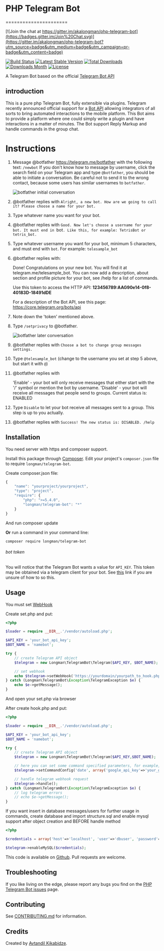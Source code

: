 # PHP Telegram Bot
======================

[![Join the chat at https://gitter.im/akalongman/php-telegram-bot](https://badges.gitter.im/Join%20Chat.svg)](https://gitter.im/akalongman/php-telegram-bot?utm_source=badge&utm_medium=badge&utm_campaign=pr-badge&utm_content=badge)

[![Build Status](https://travis-ci.org/akalongman/php-telegram-bot.svg?branch=master)](https://travis-ci.org/akalongman/php-telegram-bot)
[![Latest Stable Version](https://img.shields.io/packagist/v/Longman/telegram-bot.svg)](https://packagist.org/packages/longman/telegram-bot)
[![Total Downloads](https://img.shields.io/packagist/dt/Longman/telegram-bot.svg)](https://packagist.org/packages/longman/telegram-bot)
[![Downloads Month](https://img.shields.io/packagist/dm/Longman/telegram-bot.svg)](https://packagist.org/packages/longman/telegram-bot)
[![License](https://img.shields.io/packagist/l/Longman/telegram-bot.svg)](https://packagist.org/packages/longman/telegram-bot)


A Telegram Bot based on the official [Telegram Bot API](https://core.telegram.org/bots/api)


## introduction
This is a pure php Telegram Bot, fully extensible via plugins. Telegram recently announced official support for a [Bot API](https://telegram.org/blog/bot-revolution) allowing integrators of all sorts to bring automated interactions to the mobile platform. This Bot aims to provide a platform where one could simply write a plugin and have interactions in a matter of minutes.
The Bot support Reply Markup and handle commands in the group chat.


Instructions
============

1. Message @botfather https://telegram.me/botfather with the following text: `/newbot`
   If you don't know how to message by username, click the search field on your Telegram app and type `@botfather`, you should be able to initiate a conversation. Be careful not to send it to the wrong contact, because some users has similar usernames to `botfather`.

   ![botfather initial conversation](http://i.imgur.com/aI26ixR.png)

2. @botfather replies with `Alright, a new bot. How are we going to call it? Please choose a name for your bot.`

3. Type whatever name you want for your bot.

4. @botfather replies with `Good. Now let's choose a username for your bot. It must end in `bot`. Like this, for example: TetrisBot or tetris_bot.`

5. Type whatever username you want for your bot, minimum 5 characters, and must end with `bot`. For example: `telesample_bot`

6. @botfather replies with:

    Done! Congratulations on your new bot. You will find it at telegram.me/telesample_bot. You can now add a description, about section and profile picture for your bot, see /help for a list of commands.

    Use this token to access the HTTP API:
    <b>123456789:AAG90e14-0f8-40183D-18491dDE</b>

    For a description of the Bot API, see this page: https://core.telegram.org/bots/api

7. Note down the 'token' mentioned above.

8. Type `/setprivacy` to @botfather.

   ![botfather later conversation](http://i.imgur.com/tWDVvh4.png)

9. @botfather replies with `Choose a bot to change group messages settings.`

10. Type `@telesample_bot` (change to the username you set at step 5 above, but start it with `@`)

11. @botfather replies with

    'Enable' - your bot will only receive messages that either start with the '/' symbol or mention the bot by username.
    'Disable' - your bot will receive all messages that people send to groups.
    Current status is: ENABLED

12. Type `Disable` to let your bot receive all messages sent to a group. This step is up to you actually.

13. @botfather replies with `Success! The new status is: DISABLED. /help`




## Installation
You need server with https and composer support.

Install this package through [Composer](https://getcomposer.org/). Edit your project's `composer.json` file to require `longman/telegram-bot`.

Create composer.json file:
```js
{
    "name": "yourproject/yourproject",
    "type": "project",
    "require": {
        "php": ">=5.4.0",
        "longman/telegram-bot": "*"
    }
}
```
And run composer update

**Or** run a command in your command line:

```
composer require longman/telegram-bot
```

###### bot token
You will notice that the Telegram Bot wants a value for `API_KEY`. This token may be obtained via a telegram client for your bot. See [this](https://core.telegram.org/bots#botfather) link if you are unsure of how to so this.


## Usage
You must set [WebHook](https://core.telegram.org/bots/api#setwebhook)

Create set.php and put:
```php
<?php

$loader = require __DIR__.'/vendor/autoload.php';

$API_KEY = 'your_bot_api_key';
$BOT_NAME = 'namebot';

try {
    // create Telegram API object
    $telegram = new Longman\TelegramBot\Telegram($API_KEY, $BOT_NAME);

    // set webhook
    echo $telegram->setWebHook('https://yourdomain/yourpath_to_hook.php');
} catch (Longman\TelegramBot\Exception\TelegramException $e) {
    echo $e->getMessage();
}
```
And open your set.php via browser


After create hook.php and put:
```php
<?php

$loader = require __DIR__.'/vendor/autoload.php';

$API_KEY = 'your_bot_api_key';
$BOT_NAME = 'namebot';

try {
    // create Telegram API object
    $telegram = new Longman\TelegramBot\Telegram($API_KEY,$BOT_NAME);

    // here you can set some command specified parameters, for example, google geocode/timezone api key for date command:
    $telegram->setCommandConfig('date', array('google_api_key'=>'your_google_api_key_here'));

    // handle telegram webhook request
    $telegram->handle();
} catch (Longman\TelegramBot\Exception\TelegramException $e) {
    // log telegram errors
    // echo $e->getMessage();
}
```

If you want insert in database messages/users for further usage in commands, create database and import structure.sql and enable mysql support after object creation and BEFORE handle method
```php
<?php

$credentials = array('host'=>'localhost', 'user'=>'dbuser', 'password'=>'dbpass', 'database'=>'dbname');

$telegram->enableMySQL($credentials);

```


This code is available on [Github][0]. Pull requests are welcome.


Troubleshooting
-------------

If you like living on the edge, please report any bugs you find on the [PHP Telegram Bot issues](https://github.com/akalongman/php-telegram-bot/issues) page.


Contributing
-------------

See [CONTRIBUTING.md](CONTRIBUTING.md) for information.


## Credits

Created by [Avtandil Kikabidze][1].

[0]: https://github.com/akalongman/php-telegram-bot
[1]: mailto:akalongman@gmail.com
